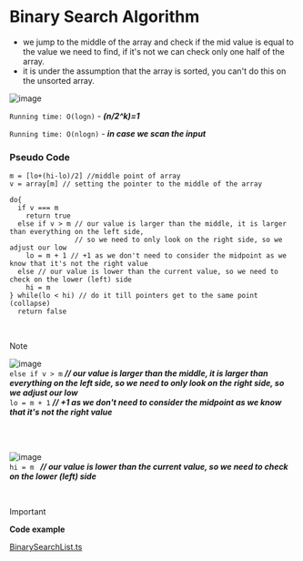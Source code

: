 # Binary Search Algorithm

- we jump to the middle of the array and check if the mid value is equal to the value we need to find, if it's not we can check only one half of the array.
- it is under the assumption that the array is sorted, you can't do this on the unsorted array.

![image](https://github.com/mbrezov/The-Last-Algorithms-Course-Youll-Need-notes/assets/127137480/d2ca3094-aac1-4cb6-bf5c-d3aa8d16a3ba)

`Running time: O(logn)` - ***(n/2^k)=1***

`Running time: O(nlogn)` - ***in case we scan the input***

### Pseudo Code

```
m = [lo+(hi-lo)/2] //middle point of array
v = array[m] // setting the pointer to the middle of the array

do{
  if v === m
    return true
  else if v > m // our value is larger than the middle, it is larger than everything on the left side,
                // so we need to only look on the right side, so we adjust our low
    lo = m + 1 // +1 as we don't need to consider the midpoint as we know that it's not the right value
  else // our value is lower than the current value, so we need to check on the lower (left) side
    hi = m 
} while(lo < hi) // do it till pointers get to the same point (collapse)
  return false
```

<br />

>[!NOTE]
>![image](https://github.com/mbrezov/The-Last-Algorithms-Course-Youll-Need-notes/assets/127137480/c600476a-3894-4e70-b430-60a7c6a9756d)
><br />
>`else if v > m` ***// our value is larger than the middle, it is larger than everything on the left side, so we need to only look on the right side, so we adjust our low***
><br />
    `lo = m + 1` ***// +1 as we don't need to consider the midpoint as we know that it's not the right value***
>
><br />
><br />
>
>![image](https://github.com/mbrezov/The-Last-Algorithms-Course-Youll-Need-notes/assets/127137480/81e56206-e210-481f-bc68-3d9ea8f25f2e)
><br />
>`hi = m ` ***// our value is lower than the current value, so we need to check on the lower (left) side***

<br />

> [!IMPORTANT]
> **Code example**
> 
> [BinarySearchList.ts](https://github.com/mbrezov/The-Last-Algorithms-Course-Youll-Need-notes/blob/main/04-Binary%20Search%20Algorithm/src/BinarySearchList.ts)
